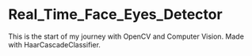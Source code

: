 # Real_Time_Face_Eyes_Detector

This is the start of my journey with OpenCV and Computer Vision.
Made with HaarCascadeClassifier.
